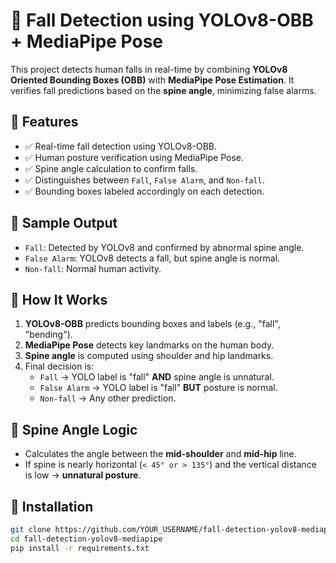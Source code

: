 # 🧠 Fall Detection using YOLOv8-OBB + MediaPipe Pose

This project detects human falls in real-time by combining **YOLOv8 Oriented Bounding Boxes (OBB)** with **MediaPipe Pose Estimation**. It verifies fall predictions based on the **spine angle**, minimizing false alarms.

## 📌 Features

- ✅ Real-time fall detection using YOLOv8-OBB.
- ✅ Human posture verification using MediaPipe Pose.
- ✅ Spine angle calculation to confirm falls.
- ✅ Distinguishes between `Fall`, `False Alarm`, and `Non-fall`.
- ✅ Bounding boxes labeled accordingly on each detection.

## 📸 Sample Output

- `Fall`: Detected by YOLOv8 and confirmed by abnormal spine angle.
- `False Alarm`: YOLOv8 detects a fall, but spine angle is normal.
- `Non-fall`: Normal human activity.

## 🧠 How It Works

1. **YOLOv8-OBB** predicts bounding boxes and labels (e.g., "fall", "bending").
2. **MediaPipe Pose** detects key landmarks on the human body.
3. **Spine angle** is computed using shoulder and hip landmarks.
4. Final decision is:
   - `Fall` → YOLO label is "fall" **AND** spine angle is unnatural.
   - `False Alarm` → YOLO label is "fall" **BUT** posture is normal.
   - `Non-fall` → Any other prediction.

## 🧮 Spine Angle Logic

- Calculates the angle between the **mid-shoulder** and **mid-hip** line.
- If spine is nearly horizontal (`< 45° or > 135°`) and the vertical distance is low → **unnatural posture**.

## 🚀 Installation

```bash
git clone https://github.com/YOUR_USERNAME/fall-detection-yolov8-mediapipe.git
cd fall-detection-yolov8-mediapipe
pip install -r requirements.txt
